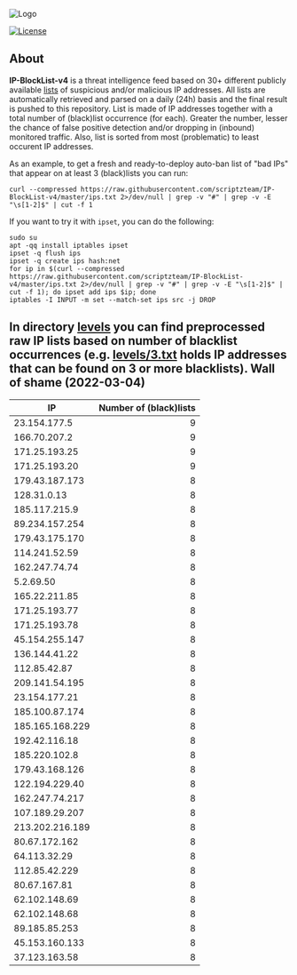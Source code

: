 ![Logo](https://i.imgur.com/PyKLAe7.png)

[![License](https://img.shields.io/badge/license-The_Unlicense-red.svg)](https://unlicense.org/)

About
----

**IP-BlockList-v4** is a threat intelligence feed based on 30+ different publicly available [lists](https://github.com/stamparm/maltrail) of suspicious and/or malicious IP addresses. All lists are automatically retrieved and parsed on a daily (24h) basis and the final result is pushed to this repository. List is made of IP addresses together with a total number of (black)list occurrence (for each). Greater the number, lesser the chance of false positive detection and/or dropping in (inbound) monitored traffic. Also, list is sorted from most (problematic) to least occurent IP addresses.

As an example, to get a fresh and ready-to-deploy auto-ban list of "bad IPs" that appear on at least 3 (black)lists you can run:

```
curl --compressed https://raw.githubusercontent.com/scriptzteam/IP-BlockList-v4/master/ips.txt 2>/dev/null | grep -v "#" | grep -v -E "\s[1-2]$" | cut -f 1
```

If you want to try it with `ipset`, you can do the following:

```
sudo su
apt -qq install iptables ipset
ipset -q flush ips
ipset -q create ips hash:net
for ip in $(curl --compressed https://raw.githubusercontent.com/scriptzteam/IP-BlockList-v4/master/ips.txt 2>/dev/null | grep -v "#" | grep -v -E "\s[1-2]$" | cut -f 1); do ipset add ips $ip; done
iptables -I INPUT -m set --match-set ips src -j DROP
```

In directory [levels](levels) you can find preprocessed raw IP lists based on number of blacklist occurrences (e.g. [levels/3.txt](levels/3.txt) holds IP addresses that can be found on 3 or more blacklists).
Wall of shame (2022-03-04)
----

|IP|Number of (black)lists|
|---|--:|
23.154.177.5|9
166.70.207.2|9
171.25.193.25|9
171.25.193.20|9
179.43.187.173|8
128.31.0.13|8
185.117.215.9|8
89.234.157.254|8
179.43.175.170|8
114.241.52.59|8
162.247.74.74|8
5.2.69.50|8
165.22.211.85|8
171.25.193.77|8
171.25.193.78|8
45.154.255.147|8
136.144.41.22|8
112.85.42.87|8
209.141.54.195|8
23.154.177.21|8
185.100.87.174|8
185.165.168.229|8
192.42.116.18|8
185.220.102.8|8
179.43.168.126|8
122.194.229.40|8
162.247.74.217|8
107.189.29.207|8
213.202.216.189|8
80.67.172.162|8
64.113.32.29|8
112.85.42.229|8
80.67.167.81|8
62.102.148.69|8
62.102.148.68|8
89.185.85.253|8
45.153.160.133|8
37.123.163.58|8
